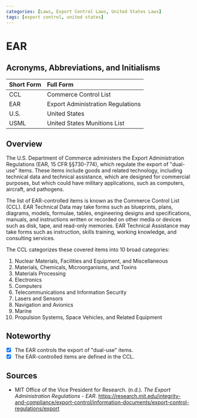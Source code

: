 ```yaml
---
categories: [Laws, Export Control Laws, United States Laws]
tags: [export control, united states]
---
```


# EAR

## Acronyms, Abbreviations, and Initialisms

Short Form | Full Form
:--- | :---
CCL | Commerce Control List
EAR | Export Administration Regulations
U.S. | United States
USML | United States Munitions List

## Overview

The U.S. Department of Commerce administers the Export Administration Regulations (EAR, 15 CFR §§730-774), which regulate the export of "dual-use" items. These items include goods and related technology, including technical data and technical assistance, which are designed for commercial purposes, but which could have military applications, such as computers, aircraft, and pathogens.

The list of EAR-controlled items is known as the Commerce Control List (CCL). EAR Technical Data may take forms such as blueprints, plans, diagrams, models, formulae, tables, engineering designs and specifications, manuals, and instructions written or recorded on other media or devices such as disk, tape, and read-only memories. EAR Technical Assistance may take forms such as instruction, skills training, working knowledge, and consulting services.

The CCL categorizes these covered items into 10 broad categories:

1. Nuclear Materials, Facilities and Equipment, and Miscellaneous
2. Materials, Chemicals, Microorganisms, and Toxins
3. Materials Processing
4. Electronics
5. Computers
6. Telecommunications and Information Security
7. Lasers and Sensors
8. Navigation and Avionics
9. Marine
10. Propulsion Systems, Space Vehicles, and Related Equipment

## Noteworthy

- [x] The EAR controls the export of "dual-use" items.
- [x] The EAR-controlled items are defined in the CCL.

## Sources

- MIT Office of the Vice President for Research. (n.d.). *The Export Administration Regulations - EAR*. https://research.mit.edu/integrity-and-compliance/export-control/information-documents/export-control-regulations/export